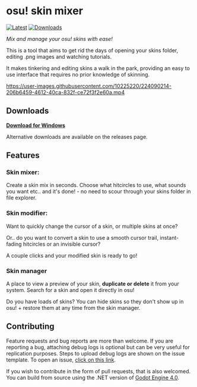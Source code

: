 # osu! skin mixer

[![Latest](https://img.shields.io/github/v/release/rednir/OsuSkinMixer)](https://github.com/rednir/OsuSkinMixer/releases/latest/)
[![Downloads](https://img.shields.io/github/downloads/rednir/OsuSkinMixer/total)](https://github.com/rednir/OsuSkinMixer/releases/latest/)

*Mix and manage your osu! skins with ease!*

This is a tool that aims to get rid the days of opening your skins folder, editing .png images and watching tutorials.

It makes tinkering and editing skins a walk in the park, providing an easy to use interface that requires no prior knowledge of skinning.


https://user-images.githubusercontent.com/10225220/224090214-206b6459-4612-40ca-832f-ce72f3f2e60a.mp4


## Downloads
**[Download for Windows](https://github.com/rednir/OsuSkinMixer/releases/latest/download/osu-skin-mixer-setup.exe)**

Alternative downloads are available on the releases page.


## Features

### Skin mixer:

Create a skin mix in seconds. Choose what hitcircles to use, what sounds you want etc.. and it's done! - no need to scour through your skins folder in file explorer.

### Skin modifier:

Want to quickly change the cursor of a skin, or multiple skins at once?

Or.. do you want to convert a skin to use a smooth cursor trail, instant-fading hitcircles or an invisible cursor?

A couple clicks and your modified skin is ready to go!

### Skin manager

A place to view a preview of your skin, **duplicate or delete** it from your system. Search for a skin and open it directly in osu!

Do you have loads of skins? You can hide skins so they don't show up in osu! + restore them at any time from the skin manager.


## Contributing

Feature requests and bug reports are more than welcome. If you are reporting a bug, attaching debug logs is optional but can be very useful for replication purposes. Steps to upload debug logs are shown on the issue template. To open an issue, [click on this link](https://github.com/rednir/OsuSkinMixer/issues).

If you wish to contribute in the form of pull requests, that is also welcomed. You can build from source using the .NET version of [Godot Engine 4.0](https://godotengine.org/).
